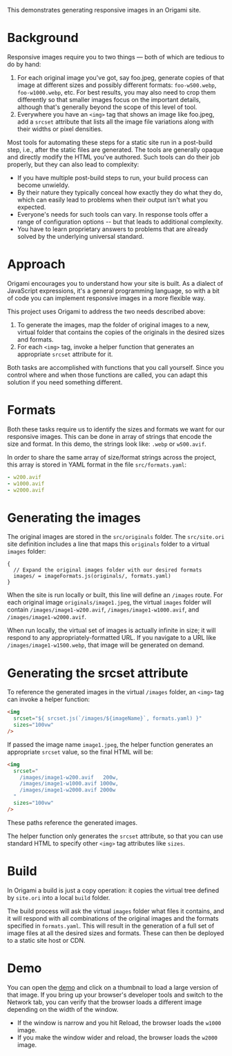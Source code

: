 This demonstrates generating responsive images in an Origami site.

# Background

Responsive images require you to two things — both of which are tedious to do by hand:

1. For each original image you've got, say foo.jpeg, generate copies of that image at different sizes and possibly different formats: `foo-w500.webp`, `foo-w1000.webp`, etc. For best results, you may also need to crop them differently so that smaller images focus on the important details, although that's generally beyond the scope of this level of tool.
2. Everywhere you have an `<img>` tag that shows an image like foo.jpeg, add a `srcset` attribute that lists all the image file variations along with their widths or pixel densities.

Most tools for automating these steps for a static site run in a post-build step, i.e., after the static files are generated. The tools are generally opaque and directly modify the HTML you've authored. Such tools can do their job properly, but they can also lead to complexity:

- If you have multiple post-build steps to run, your build process can become unwieldy.
- By their nature they typically conceal how exactly they do what they do, which can easily lead to problems when their output isn't what you expected.
- Everyone's needs for such tools can vary. In response tools offer a range of configuration options -- but that leads to additional complexity.
- You have to learn proprietary answers to problems that are already solved by the underlying universal standard.

# Approach

Origami encourages you to understand how your site is built. As a dialect of JavaScript expressions, it's a general programming language, so with a bit of code you can implement responsive images in a more flexible way.

This project uses Origami to address the two needs described above:

1. To generate the images, map the folder of original images to a new, virtual folder that contains the copies of the originals in the desired sizes and formats.
2. For each `<img>` tag, invoke a helper function that generates an appropriate `srcset` attribute for it.

Both tasks are accomplished with functions that you call yourself. Since you control where and when those functions are called, you can adapt this solution if you need something different.

# Formats

Both these tasks require us to identify the sizes and formats we want for our responsive images. This can be done in array of strings that encode the size and format. In this demo, the strings look like: `.webp` or `w500.avif`.

In order to share the same array of size/format strings across the project, this array is stored in YAML format in the file `src/formats.yaml`:

```yaml
- w200.avif
- w1000.avif
- w2000.avif
```

# Generating the images

The original images are stored in the `src/originals` folder. The `src/site.ori` site definition includes a line that maps this `originals` folder to a virtual `images` folder:

```
{
  // Expand the original images folder with our desired formats
  images/ = imageFormats.js(originals/, formats.yaml)
}
```

When the site is run locally or built, this line will define an `/images` route. For each original image `originals/image1.jpeg`, the virtual `images` folder will contain `/images/image1-w200.avif`, `/images/image1-w1000.avif`, and `/images/image1-w2000.avif`.

When run locally, the virtual set of images is actually infinite in size; it will respond to any appropriately-formatted URL. If you navigate to a URL like `/images/image1-w1500.webp`, that image will be generated on demand.

# Generating the srcset attribute

To reference the generated images in the virtual `/images` folder, an `<img>` tag can invoke a helper function:

```html
<img
  srcset="${ srcset.js(`/images/${imageName}`, formats.yaml) }"
  sizes="100vw"
/>
```

If passed the image name `image1.jpeg`, the helper function generates an appropriate `srcset` value, so the final HTML will be:

```html
<img
  srcset="
    /images/image1-w200.avif   200w,
    /images/image1-w1000.avif 1000w,
    /images/image1-w2000.avif 2000w
  "
  sizes="100vw"
/>
```

These paths reference the generated images.

The helper function only generates the `srcset` attribute, so that you can use standard HTML to specify other `<img>` tag attributes like `sizes`.

# Build

In Origami a build is just a copy operation: it copies the virtual tree defined by `site.ori` into a local `build` folder.

The build process will ask the virtual `images` folder what files it contains, and it will respond with all combinations of the original images and the formats specified in `formats.yaml`. This will result in the generation of a full set of image files at all the desired sizes and formats. These can then be deployed to a static site host or CDN.

# Demo

You can open the [demo](https://origami-srcset-demo.netlify.app) and click on a thumbnail to load a large version of that image. If you bring up your browser's developer tools and switch to the Network tab, you can verify that the browser loads a different image depending on the width of the window.

- If the window is narrow and you hit Reload, the browser loads the `w1000` image.
- If you make the window wider and reload, the browser loads the `w2000` image.
